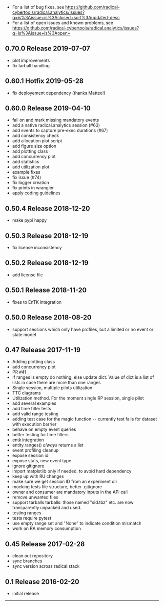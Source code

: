 
  - For a list of bug fixes, see
    https://github.com/radical-cybertools/radical.analytics/issues?q=is%3Aissue+is%3Aclosed+sort%3Aupdated-desc
  - For a list of open issues and known problems, see
    https://github.com/radical-cybertools/radical.analytics/issues?q=is%3Aissue+is%3Aopen+


0.70.0 Release                                                        2019-07-07
--------------------------------------------------------------------------------

  - plot improvements
  - fix tarball handling


0.60.1 Hotfix                                                         2019-05-28
--------------------------------------------------------------------------------

  - fix deployement dependency (thanks Matteo!)


0.60.0 Release                                                        2019-04-10
--------------------------------------------------------------------------------

  - fail on and mark missing mandatory events
  - add a native radical.analytics session (#63)
  - add events to capture pre-exec durations (#67)
  - add consistency check
  - add allocation plot script
  - add figure size option
  - add plotting class
  - add concurrency plot
  - add statistics
  - add utilization plot
  - example fixes
  - fix issue (#74)
  - fix logger creation
  - fix prints in wrangler
  - apply coding guidelines


0.50.4 Release                                                        2018-12-20
--------------------------------------------------------------------------------

  - make pypi happy


0.50.3 Release                                                        2018-12-19
--------------------------------------------------------------------------------

  - fix license inconsistency


0.50.2 Release                                                        2018-12-19
--------------------------------------------------------------------------------

  - add license file


0.50.1 Release                                                        2018-11-20
--------------------------------------------------------------------------------

  - fixes to EnTK integration


0.50.0 Release                                                        2018-08-20
--------------------------------------------------------------------------------

  - support sessions which only have profiles, but a limited or no event or
    state model

  
  
0.47 Release                                                          2017-11-19
--------------------------------------------------------------------------------

  - Adding plotting class
  - add concurrency plot
  - PR #41
  - If ranges is empty do nothing, else update dict.
    Value of dict is a list of lists in case there are more than one ranges
  - Single session, multiple pilots utilization
  - TTC diagrams
  - Utilization method. For the moment single RP session, single pilot
  - add several examples
  - add time filter tests
  - add valid range testing
  - adding test case for the magic function -- currently test fails for dataset
    with execution barrier
  - behave on empty event queries
  - better testing for time filters
  - entk integration
  - entity.ranges() *always* returns a list
  - event profiling cleanup
  - expose session id
  - expose stats, new event type
  - ignore gitignore
  - import matplotlib only if needed, to avoid hard dependency
  - keep up with RU changes
  - make sure we get session ID from an experiment dir
  - mocking tests file structure, better .gitignore
  - owner and consumer are mandatory inputs in the API call
  - remove unwanted files
  - support tarballs tarballs: those named "sid.tbz" etc. are now transparently
    unpacked and used.
  - testing ranges
  - tests require pytest
  - use empty range set and "None" to indicate condition mismatch
  - work on RA memory consumption


0.45 Release                                                          2017-02-28
--------------------------------------------------------------------------------

  - clean out repository
  - sync branches
  - sync version across radical stack


0.1  Release                                                          2016-02-20
--------------------------------------------------------------------------------

  - initial release


--------------------------------------------------------------------------------

